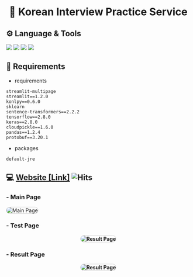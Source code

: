 <h1 align="center">📝 Korean Interview Practice Service</h1>

## ⚙️ Language & Tools
<p>
	<img src="https://img.shields.io/badge/Python-3776AB?style=flat-square&logo=Python&logoColor=ffffff"/>
	 <img src="https://img.shields.io/badge/Streamlit-FF4B4B?style=flat-square&logo=Streamlit&logoColor=ffffff"/>
	 <img src="https://img.shields.io/badge/Scikit_learn-F7931E?style=flat-square&logo=scikit-learn&logoColor=ffffff"/>
	 <img src="https://img.shields.io/badge/TensorFlow-FF6F00?style=flat-square&logo=TensorFlow&logoColor=ffffff"/>
</p>

##  📝 Requirements
- requirements
```
streamlit-multipage
streamlit==1.2.0
konlpy==0.6.0
sklearn
sentence-transformers==2.2.2
tensorflow==2.8.0
keras==2.8.0
cloudpickle==1.6.0
pandas==1.2.4
protobuf==3.20.1
```
- packages
```
default-jre
```

## 💻 <a href="https://checking-pks-korean-interview-practice-service-main-67wxe4.streamlitapp.com/">Website [Link]</a> ![Hits](https://hits.seeyoufarm.com/api/count/incr/badge.svg?url=https%3A%2F%2Fchecking-pks-korean-interview-practice-service-main-67wxe4.streamlitapp.com&count_bg=%2379C83D&title_bg=%23555555&icon=&icon_color=%23E7E7E7&title=hits&edge_flat=false)

### - Main Page
<img src="https://i.ibb.co/VwZccNP/Main.png" alt="Main Page" style="border-radius:10px;border: solid 1px #cccccc;">

### - Test Page
<center style="font-weight:bold;"><img src="https://i.ibb.co/f4VgMdb/Test.png" alt="Result Page" style="border-radius:10px;border: solid 1px #cccccc;"></center>

### - Result Page
<center style="font-weight:bold;"><img src="https://i.ibb.co/rcrPZH9/Result.png" alt="Result Page" style="border-radius:10px;border: solid 1px #cccccc;"></center>
